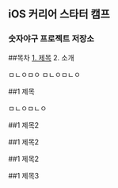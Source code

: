 ## iOS 커리어 스타터 캠프

### 숫자야구 프로젝트 저장소


##목차
[1. 제목](#1-제목)
2. 소개

ㅁㄴㅇㅁㅇ
ㅁㄴㅇㅁㄴㅇ

##1 제목

ㅁㄴㅇㅁㄴㅇ

##1 제목2

##1 제목2

##1 제목2

##1 제목3
